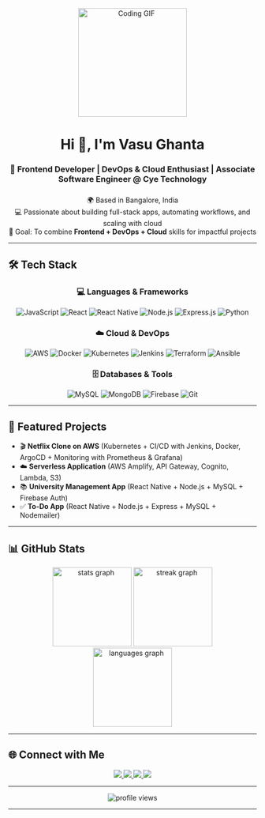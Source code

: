 <div align="center">
  <img height="220" src="https://media.giphy.com/media/qgQUggAC3Pfv687qPC/giphy.gif" alt="Coding GIF" />
</div>

###

<h1 align="center">Hi 👋, I'm Vasu Ghanta</h1>
<h3 align="center">🚀 Frontend Developer | DevOps & Cloud Enthusiast | Associate Software Engineer @ Cye Technology</h3>

###

<p align="center">
  🌍 Based in Bangalore, India <br/>
  💻 Passionate about building full-stack apps, automating workflows, and scaling with cloud <br/>
  🎯 Goal: To combine <b>Frontend + DevOps + Cloud</b> skills for impactful projects
</p>

---

## 🛠️ Tech Stack

<div align="center">

### 💻 Languages & Frameworks  
![JavaScript](https://img.shields.io/badge/JavaScript-FFD43B?style=for-the-badge&logo=javascript&logoColor=black)
![React](https://img.shields.io/badge/React-61DAFB?style=for-the-badge&logo=react&logoColor=black)
![React Native](https://img.shields.io/badge/React_Native-20232A?style=for-the-badge&logo=react&logoColor=61DAFB)
![Node.js](https://img.shields.io/badge/Node.js-339933?style=for-the-badge&logo=node.js&logoColor=white)
![Express.js](https://img.shields.io/badge/Express-000000?style=for-the-badge&logo=express&logoColor=white)
![Python](https://img.shields.io/badge/Python-14354C?style=for-the-badge&logo=python&logoColor=white)

### ☁️ Cloud & DevOps  
![AWS](https://img.shields.io/badge/AWS-232F3E?style=for-the-badge&logo=amazonaws&logoColor=white)
![Docker](https://img.shields.io/badge/Docker-0db7ed?style=for-the-badge&logo=docker&logoColor=white)
![Kubernetes](https://img.shields.io/badge/Kubernetes-326CE5?style=for-the-badge&logo=kubernetes&logoColor=white)
![Jenkins](https://img.shields.io/badge/Jenkins-D33833?style=for-the-badge&logo=jenkins&logoColor=white)
![Terraform](https://img.shields.io/badge/Terraform-844FBA?style=for-the-badge&logo=terraform&logoColor=white)
![Ansible](https://img.shields.io/badge/Ansible-EE0000?style=for-the-badge&logo=ansible&logoColor=white)

### 🗄️ Databases & Tools  
![MySQL](https://img.shields.io/badge/MySQL-005C84?style=for-the-badge&logo=mysql&logoColor=white)
![MongoDB](https://img.shields.io/badge/MongoDB-47A248?style=for-the-badge&logo=mongodb&logoColor=white)
![Firebase](https://img.shields.io/badge/Firebase-FFCA28?style=for-the-badge&logo=firebase&logoColor=black)
![Git](https://img.shields.io/badge/Git-F05032?style=for-the-badge&logo=git&logoColor=white)

</div>

---

## 🚀 Featured Projects

- 🎬 **Netflix Clone on AWS** (Kubernetes + CI/CD with Jenkins, Docker, ArgoCD + Monitoring with Prometheus & Grafana)  
- ☁️ **Serverless Application** (AWS Amplify, API Gateway, Cognito, Lambda, S3)  
- 📚 **University Management App** (React Native + Node.js + MySQL + Firebase Auth)  
- ✅ **To-Do App** (React Native + Node.js + Express + MySQL + Nodemailer)

---

## 📊 GitHub Stats

<div align="center">
  <!-- Main Stats -->
  <img src="https://github-readme-stats.vercel.app/api?username=Vasu657&show_icons=true&theme=radical&hide_border=true" height="160" alt="stats graph"/>
  
  <!-- Streak Stats -->
  <img src="https://streak-stats.demolab.com?user=Vasu657&theme=radical&hide_border=true" height="160" alt="streak graph"/>
</div>

<div align="center">
  <!-- Most Used Languages -->
  <img src="https://github-readme-stats.vercel.app/api/top-langs/?username=Vasu657&layout=compact&theme=radical&hide_border=true" height="160" alt="languages graph"/>
</div>

---

## 🌐 Connect with Me  

<div align="center">
  <a href="https://www.linkedin.com/in/vasu-g/">
    <img src="https://img.shields.io/badge/LinkedIn-%230077B5.svg?&style=for-the-badge&logo=linkedin&logoColor=white" />
  </a>
  <a href="https://github.com/Vasu657">
    <img src="https://img.shields.io/badge/GitHub-%23121011.svg?&style=for-the-badge&logo=github&logoColor=white" />
  </a>
  <a href="https://www.instagram.com/vasu_ghanta_/">
    <img src="https://img.shields.io/badge/Instagram-%23E4405F.svg?&style=for-the-badge&logo=instagram&logoColor=white" />
  </a>
  <a href="mailto:vasughanta660@gmail.com">
    <img src="https://img.shields.io/badge/Email-D14836?style=for-the-badge&logo=gmail&logoColor=white" />
  </a>
</div>




---

<div align="center">
  <img src="https://komarev.com/ghpvc/?username=Vasu657&style=for-the-badge&color=blue" alt="profile views"/>
</div>

---
